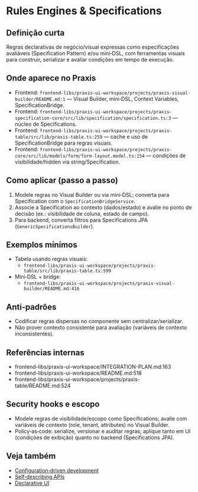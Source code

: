# Rules Engines & Specifications

## Definição curta
Regras declarativas de negócio/visual expressas como especificações avaliáveis (Specification Pattern) e/ou mini‑DSL, com ferramentas visuais para construir, serializar e avaliar condições em tempo de execução.

## Onde aparece no Praxis
- Frontend: `frontend-libs/praxis-ui-workspace/projects/praxis-visual-builder/README.md:1` — Visual Builder, mini‑DSL, Context Variables, SpecificationBridge.
- Frontend: `frontend-libs/praxis-ui-workspace/projects/praxis-specification-core/src/lib/specification/specification.ts:3` — núcleo de Specifications.
- Frontend: `frontend-libs/praxis-ui-workspace/projects/praxis-table/src/lib/praxis-table.ts:259` — cache e uso de SpecificationBridge para regras visuais.
- Frontend: `frontend-libs/praxis-ui-workspace/projects/praxis-core/src/lib/models/form/form-layout.model.ts:154` — condições de visibilidade/hidden via string/Specification.

## Como aplicar (passo a passo)
1) Modele regras no Visual Builder ou via mini‑DSL; converta para Specification com o `SpecificationBridgeService`.
2) Associe a Specification ao contexto (dados/estado) e avalie no ponto de decisão (ex.: visibilidade de coluna, estado de campo).
3) Para backend, converta filtros para Specifications JPA (`GenericSpecificationsBuilder`).

## Exemplos mínimos
- Tabela usando regras visuais:
  - `frontend-libs/praxis-ui-workspace/projects/praxis-table/src/lib/praxis-table.ts:599`
- Mini‑DSL + bridge:
  - `frontend-libs/praxis-ui-workspace/projects/praxis-visual-builder/README.md:416`

## Anti‑padrões
- Codificar regras dispersas no componente sem centralizar/serializar.
- Não prover contexto consistente para avaliação (variáveis de contexto inconsistentes).

## Referências internas
- frontend-libs/praxis-ui-workspace/INTEGRATION-PLAN.md:163
- frontend-libs/praxis-ui-workspace/README.md:518
- frontend-libs/praxis-ui-workspace/projects/praxis-table/README.md:524

## Security hooks e escopo
- Modele regras de visibilidade/escopo como Specifications; avalie com variáveis de contexto (role, tenant, attributes) no Visual Builder.
- Policy‑as‑code: serialize, versionar e auditar regras; aplique tanto em UI (condições de exibição) quanto no backend (Specifications JPA).

## Veja também
- [Configuration‑driven development](./configuration-driven-development.md)
- [Self‑describing APIs](./self-describing-apis.md)
- [Declarative UI](./declarative-ui.md)

